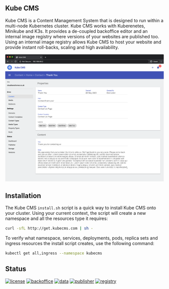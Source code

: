 ## Kube CMS

Kube CMS is a Content Management System that is designed to run within a multi-node Kubernetes cluster. Kube CMS works with Kuberenetes, Minikube and K3s. It provides a de-coupled backoffice editor and an internal image registry where versions of your websites are published too. Using an internal image registry allows Kube CMS to host your website and provide instant roll-backs, scaling and high availability.

![](images/backoffice.png)

## Installation

The Kube CMS `install.sh` script is a quick way to install Kube CMS onto your cluster. Using your current context, the script will create a new namespace and all the resources type it requires:

```bash
curl -sfL http://get.kubecms.com | sh -
```

To verify what namespace, services, deployments, pods, replica sets and ingress resources the install script creates, use the following command:

```bash
kubectl get all,ingress --namespace kubecms
```

## Status

[![license](https://img.shields.io/badge/License-Apache%202.0-blue.svg)](https://opensource.org/licenses/Apache-2.0)
[![backoffice](https://github.com/kubecms/kubecms/workflows/backoffice/badge.svg)](https://github.com/kubecms/kubecms/actions?query=workflow%3Abackoffice)
[![data](https://github.com/kubecms/kubecms/workflows/data/badge.svg)](https://github.com/kubecms/kubecms/actions?query=workflow%3Adata)
[![publisher](https://github.com/kubecms/kubecms/workflows/publisher/badge.svg)](https://github.com/kubecms/kubecms/actions?query=workflow%3Apublisher)
[![registry](https://github.com/kubecms/kubecms/workflows/registry/badge.svg)](https://github.com/kubecms/kubecms/actions?query=workflow%3Aregistry)